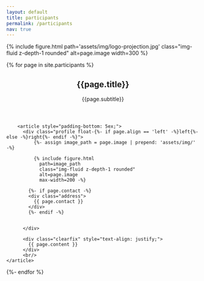 ```yaml
---
layout: default
title: participants
permalink: /participants
nav: true
---
```



{% include figure.html
   path='assets/img/logo-projection.jpg'
   class="img-fluid z-depth-1 rounded"
   alt=page.image
   width=300 %}


{% for page in site.participants %}
  <div class="post">
        <header class="post-header">
          <h2 class="post-title">{{page.title}}</h2>
		  <p>{{page.subtitle}}</p>
        </header>



        <article style="padding-bottom: 5ex;">
          <div class="profile float-{%- if page.align == 'left' -%}left{%- else -%}right{%- endif -%}">
              {%- assign image_path = page.image | prepend: 'assets/img/' -%}

              {% include figure.html
                path=image_path
                class="img-fluid z-depth-1 rounded"
                alt=page.image
                max-width=200 -%}

            {%- if page.contact -%}
            <div class="address">
              {{ page.contact }}
            </div>
            {%- endif -%}


          </div>

          <div class="clearfix" style="text-align: justify;">
            {{ page.content }}
          </div>
		  <br/>
	</article>
</div>
{%- endfor %}
